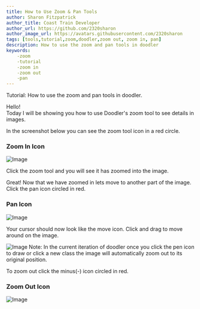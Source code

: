 ```yaml
---
title: How to Use Zoom & Pan Tools
author: Sharon Fitzpatrick
author_title: Coast Train Developer
author_url: https://github.com/2320sharon
author_image_url: https://avatars.githubusercontent.com/2320sharon
tags: [tools,tutorial,zoom,doodler,zoom out, zoom in, pan]
description: How to use the zoom and pan tools in doodler
keywords: 
    -zoom
    -tutorial
    -zoom in
    -zoom out
    -pan
---
```

Tutorial: How to use the zoom and pan tools in doodler.
<!--truncate-->

Hello!  
Today I will be showing you how to use Doodler's zoom tool to see details in images.

In the screenshot below you can see the zoom tool icon in a red circle.
### Zoom In Icon
![Image](/img/blog/erase_tool_ps.jpg)

Click the zoom tool and you will see it has zoomed into the image.

Great! Now that we have zoomed in lets move to another part of the image. Click the pan icon circled in red.
### Pan Icon
![Image](/img/blog/pan_ps.jpg)

Your cursor should now look like the move icon. Click and drag to move around on the image.

![Image](/img/blog/pan_cursor._psjpg.jpg)
Note: In the current iteration of doodler once you click the pen icon to draw or click a new class the image will automatically zoom out to its original position. 

To zoom out click the minus(-) icon circled in red.
### Zoom Out Icon
![Image](/img/blog/zoom_out_ps.jpg)




